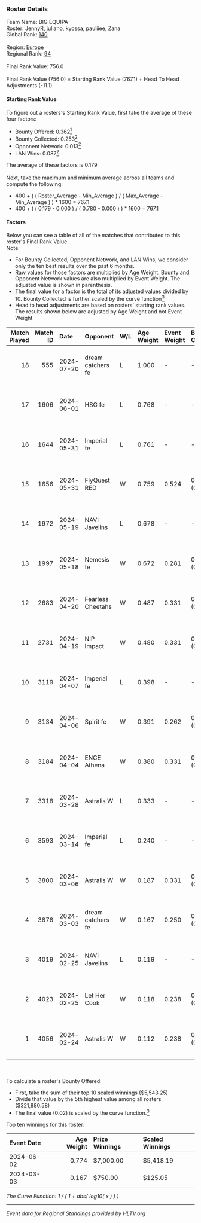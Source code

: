 ### Roster Details<br />
Team Name: BIG EQUIPA<br />
Roster: JennyR, juliano, kyossa, pauliiee, Zana<br />
Global Rank: [140](../standings_global.md)<br />
<br />
Region: [Europe]( ../standings_europe.md)<br />
Regional Rank: [94]( ../standings_europe.md)<br />
<br />
Final Rank Value:  756.0<br />
<br />
Final Rank Value (756.0) = Starting Rank Value (767.1) + Head To Head Adjustments (-11.1)<br />

#### Starting Rank Value<br />
To figure out a rosters's Starting Rank Value, first take the average of these four factors:<br />
- Bounty Offered: 0.362[<sup>1</sup>](#table2)
- Bounty Collected: 0.253[<sup>2</sup>](#table1)
- Opponent Network: 0.013[<sup>2</sup>](#table1)
- LAN Wins: 0.087[<sup>2</sup>](#table1)

The average of these factors is 0.179<br />
<br />
Next, take the maximum and minimum average across all teams and compute the following:<br />
- 400 + ( ( Roster_Average - Min_Average ) / ( Max_Average - Min_Average ) ) * 1600 = 767.1
- 400 + ( ( 0.179 - 0.000 ) / ( 0.780 - 0.000 ) ) * 1600 = 767.1


#### Factors<br />
Below you can see a table of all of the matches that contributed to this roster's Final Rank Value.<br />
Note:<br />

- For Bounty Collected, Opponent Network, and LAN Wins, we consider only the ten best results over the past 6 months.
- Raw values for those factors are multiplied by Age Weight. Bounty and Opponent Network values are also multiplied by Event Weight. The adjusted value is shown in parenthesis.
- The final value for a factor is the total of its adjusted values divided by 10. Bounty Collected is further scaled by the curve function[<sup>3</sup>](#curveFunction)
- Head to head adjustments are based on rosters' starting rank values. The results shown below are adjusted by Age Weight and not Event Weight
<span id="table1"></span><br />


| Match Played | Match ID | Date       | Opponent          | W/L | Age Weight | Event Weight | Bounty Collected | Opponent Network | LAN Wins  | H2H Adj. | Roster                                  |
| -: | -: | :- | :- | :- | :- | :- | :- | :- | :- | -: | :- |
|           18 |      555 | 2024-07-20 | dream catchers fe | L   | 1.000      | -            | -                | -                | -         |   -18.15 | JennyR, juliano, kyossa, pauliiee, Zana |
|           17 |     1606 | 2024-06-01 | HSG fe            | L   | 0.768      | -            | -                | -                | -         |   -10.03 | JennyR, juliano, kyossa, pauliiee, Zana |
|           16 |     1644 | 2024-05-31 | Imperial fe       | L   | 0.761      | -            | -                | -                | -         |    -4.64 | JennyR, juliano, kyossa, pauliiee, Zana |
|           15 |     1656 | 2024-05-31 | FlyQuest RED      | W   | 0.759      | 0.524        | 0.017 (0.007)    | 0.140 (0.056)    | 1 (0.759) |    11.63 | JennyR, juliano, kyossa, pauliiee, Zana |
|           14 |     1972 | 2024-05-19 | NAVI Javelins     | L   | 0.678      | -            | -                | -                | -         |    -8.72 | JennyR, juliano, kyossa, pauliiee, Zana |
|           13 |     1997 | 2024-05-18 | Nemesis fe        | W   | 0.672      | 0.281        | 0.000 (0.000)    | 0.000 (0.000)    | 0 (0.000) |     2.19 | JennyR, juliano, kyossa, pauliiee, Zana |
|           12 |     2683 | 2024-04-20 | Fearless Cheetahs | W   | 0.487      | 0.331        | 0.003 (0.000)    | 0.064 (0.010)    | 0 (0.000) |     6.11 | JennyR, juliano, kyossa, pauliiee, Zana |
|           11 |     2731 | 2024-04-19 | NIP Impact        | W   | 0.480      | 0.331        | 0.005 (0.001)    | 0.225 (0.036)    | 0 (0.000) |     6.59 | JennyR, juliano, kyossa, pauliiee, Zana |
|           10 |     3119 | 2024-04-07 | Imperial fe       | L   | 0.398      | -            | -                | -                | -         |    -2.34 | JennyR, juliano, kyossa, pauliiee, Zana |
|            9 |     3134 | 2024-04-06 | Spirit fe         | W   | 0.391      | 0.262        | 0.005 (0.001)    | 0.139 (0.014)    | 0 (0.000) |     4.35 | JennyR, juliano, kyossa, pauliiee, Zana |
|            8 |     3184 | 2024-04-04 | ENCE Athena       | W   | 0.380      | 0.331        | 0.002 (0.000)    | 0.034 (0.004)    | 0 (0.000) |     3.94 | JennyR, juliano, kyossa, pauliiee, Zana |
|            7 |     3318 | 2024-03-28 | Astralis W        | L   | 0.333      | -            | -                | -                | -         |    -6.83 | JennyR, juliano, kyossa, pauliiee, Zana |
|            6 |     3593 | 2024-03-14 | Imperial fe       | L   | 0.240      | -            | -                | -                | -         |    -1.44 | JennyR, juliano, kyossa, pauliiee, Zana |
|            5 |     3800 | 2024-03-06 | Astralis W        | W   | 0.187      | 0.331        | 0.001 (0.000)    | 0.020 (0.001)    | 0 (0.000) |     1.77 | JennyR, juliano, kyossa, pauliiee, Zana |
|            4 |     3878 | 2024-03-03 | dream catchers fe | W   | 0.167      | 0.250        | 0.016 (0.001)    | 0.170 (0.007)    | 0 (0.000) |     2.22 | JennyR, juliano, kyossa, pauliiee, Zana |
|            3 |     4019 | 2024-02-25 | NAVI Javelins     | L   | 0.119      | -            | -                | -                | -         |    -1.62 | JennyR, juliano, kyossa, pauliiee, Zana |
|            2 |     4023 | 2024-02-25 | Let Her Cook      | W   | 0.118      | 0.238        | 0.060 (0.002)    | 0.141 (0.004)    | 0 (0.000) |     2.65 | JennyR, juliano, kyossa, pauliiee, Zana |
|            1 |     4056 | 2024-02-24 | Astralis W        | W   | 0.112      | 0.238        | 0.002 (0.000)    | 0.062 (0.002)    | 0 (0.000) |     1.25 | JennyR, juliano, kyossa, pauliiee, Zana |

<br />
<span id="table2"></span><br />
To calculate a roster's Bounty Offered:<br />

- First, take the sum of their top 10 scaled winnings ($5,543.25)
- Divide that value by the 5th highest value among all rosters ($321,880.58)
- The final value (0.02) is scaled by the curve function.[<sup>3</sup>](#curveFunction)

Top ten winnings for this roster:<br />

| Event Date | Age Weight | Prize Winnings | Scaled Winnings |
| :- | -: | :- | :- |
| 2024-06-02 |      0.774 | $7,000.00      | $5,418.19       |
| 2024-03-03 |      0.167 | $750.00        | $125.05         |


<span id="curveFunction"></span>_The Curve Function: 1 / ( 1 + abs( log10( x ) ) )_<br />

---
_Event data for Regional Standings provided by HLTV.org_<br />
